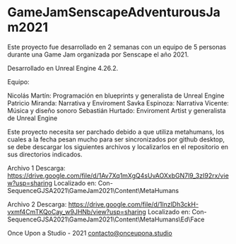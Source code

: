 # GameJamSenscapeAdventurousJam2021
 
Este proyecto fue desarrollado en 2 semanas con un equipo de 5 personas durante
una Game Jam organizada por Senscape el año 2021.

Desarrollado en Unreal Engine 4.26.2.

Equipo:

Nicolás Martín: Programación en blueprints y generalista de Unreal Engine
Patricio Miranda: Narrativa y Enviroment
Savka Espinoza: Narrativa
Vicente: Música y diseño sonoro
Sebastián Hurtado: Enviroment Artist y generalista de Unreal Engine





Este proyecto necesita ser parchado debido a que utiliza metahumans, los cuales a
la fecha pesan mucho para ser sincronizados por github desktop, se debe descargar
los siguientes archivos y localizarlos en el repositorio en sus directorios indicados.

Archivo 1
Descarga:
https://drive.google.com/file/d/1Av7Xq1mXgQ4sUvAOXxbGN7l9_3zI92rx/view?usp=sharing
Localizado en:
Con-SequenceGJSA2021\GameJam2021\Content\MetaHumans

Archivo 2
Descarga:
https://drive.google.com/file/d/1lnzlDh3ckH-vxmf4CmTKQoCay_w9JHNb/view?usp=sharing
Localizado en:
Con-SequenceGJSA2021\GameJam2021\Content\MetaHumans\Ed\Face




Once Upon a Studio - 2021
contacto@onceupona.studio